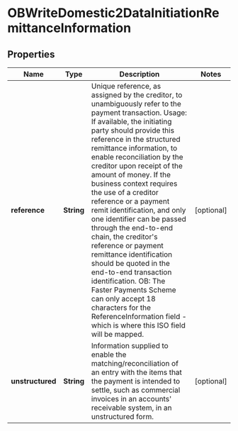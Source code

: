 
# OBWriteDomestic2DataInitiationRemittanceInformation

## Properties
Name | Type | Description | Notes
------------ | ------------- | ------------- | -------------
**reference** | **String** | Unique reference, as assigned by the creditor, to unambiguously refer to the payment transaction. Usage: If available, the initiating party should provide this reference in the structured remittance information, to enable reconciliation by the creditor upon receipt of the amount of money. If the business context requires the use of a creditor reference or a payment remit identification, and only one identifier can be passed through the end-to-end chain, the creditor&#39;s reference or payment remittance identification should be quoted in the end-to-end transaction identification. OB: The Faster Payments Scheme can only accept 18 characters for the ReferenceInformation field - which is where this ISO field will be mapped. |  [optional]
**unstructured** | **String** | Information supplied to enable the matching/reconciliation of an entry with the items that the payment is intended to settle, such as commercial invoices in an accounts&#39; receivable system, in an unstructured form. |  [optional]




